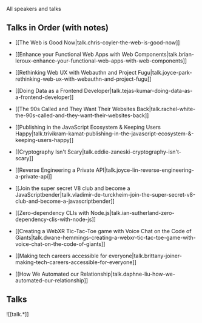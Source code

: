 
All speakers and talks

## Talks in Order (with notes)
- [[The Web is Good Now|talk.chris-coyier-the-web-is-good-now]]
- [[Enhance your Functional Web Apps with Web Components|talk.brian-leroux-enhance-your-functional-web-apps-with-web-components]]

- [[Rethinking Web UX with Webauthn and Project Fugu|talk.joyce-park-rethinking-web-ux-with-webauthn-and-project-fugu]]
- [[Doing Data as a Frontend Developer|talk.tejas-kumar-doing-data-as-a-frontend-developer]]
- [[The 90s Called and They Want Their Websites Back|talk.rachel-white-the-90s-called-and-they-want-their-websites-back]]

- [[Publishing in the JavaScript Ecosystem & Keeping Users Happy|talk.trivikram-kamat-publishing-in-the-javascript-ecosystem-&-keeping-users-happy]]
- [[Cryptography Isn't Scary|talk.eddie-zaneski-cryptography-isn't-scary]]
- [[Reverse Engineering a Private API|talk.joyce-lin-reverse-engineering-a-private-api]]

- [[Join the super secret V8 club and become a JavaScriptbender|talk.vladimir-de-turckheim-join-the-super-secret-v8-club-and-become-a-javascriptbender]]
- [[Zero-dependency CLIs with Node.js|talk.ian-sutherland-zero-dependency-clis-with-node-js]]

- [[Creating a WebXR Tic-Tac-Toe game with Voice Chat on the Code of Giants|talk.dwane-hemmings-creating-a-webxr-tic-tac-toe-game-with-voice-chat-on-the-code-of-giants]]
- [[Making tech careers accessible for everyone|talk.brittany-joiner-making-tech-careers-accessible-for-everyone]]
- [[How We Automated our Relationship|talk.daphne-liu-how-we-automated-our-relationship]]

## Talks
![[talk.*]]
